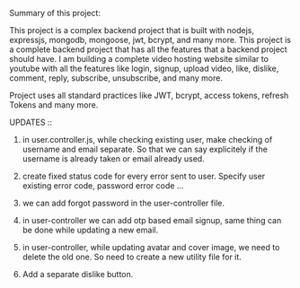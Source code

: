 Summary of this project:

This project is a complex backend project that is built with nodejs, expressjs, mongodb, mongoose, jwt, bcrypt, and many more. This project is a complete backend project that has all the features that a backend project should have. I am building a complete video hosting website similar to youtube with all the features like login, signup, upload video, like, dislike, comment, reply, subscribe, unsubscribe, and many more.

Project uses all standard practices like JWT, bcrypt, access tokens, refresh Tokens and many more.


UPDATES ::

1. in user.controller.js, while checking existing user, make checking of username and email separate. So that we can say explicitely if the username is already taken or email already used.

2. create fixed status code for every error sent to user. Specify user existing error code, password error code ...

3. we can add forgot password in the user-controller file.

4. in user-controller we can add otp based email signup, same thing can be done while updating a new email.

5. in user-controller, while updating avatar and cover image, we need to delete the old one. So need to create a new utility file for it.

6. Add a separate dislike button. 